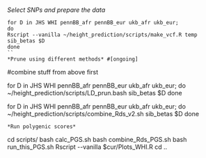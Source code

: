 ####
*Select SNPs and prepare the data*
```
for D in JHS WHI pennBB_afr pennBB_eur ukb_afr ukb_eur;
do
Rscript --vanilla ~/height_prediction/scripts/make_vcf.R temp sib_betas $D
done
``
*Prune using different methods* #[ongoing]
```
#combine stuff from above first

for D in JHS WHI pennBB_afr pennBB_eur ukb_afr ukb_eur;
do
~/height_prediction/scripts/LD_prun.bash sib_betas $D
done

for D in JHS WHI pennBB_afr pennBB_eur ukb_afr ukb_eur;
do
~/height_prediction/scripts/combine_Rds_v2.sh sib_betas $D
done
```
*Run polygenic scores*
```
cd scripts/
bash calc_PGS.sh
bash combine_Rds_PGS.sh
bash run_this_PGS.sh
Rscript --vanilla $cur/Plots_WHI.R
cd ..
```
